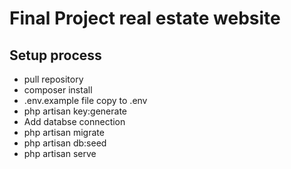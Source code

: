 # Final Project real estate website
## Setup process
- pull repository
- composer install
- .env.example file copy to .env
- php artisan key:generate
- Add databse connection
- php artisan migrate
- php artisan db:seed
- php artisan serve
